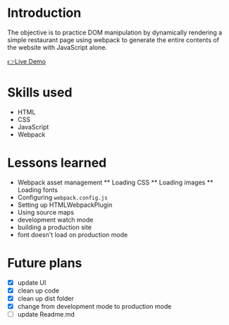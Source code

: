 # Introduction
The objective is to practice DOM manipulation by dynamically rendering a simple restaurant page using webpack to generate the entire contents of the website with JavaScript alone.

[👉Live Demo](https://bravoosonja.github.io/restaurant-page/)
# Skills used
* HTML
* CSS
* JavaScript
* Webpack
# Lessons learned
* Webpack asset management
** Loading CSS
** Loading images
** Loading fonts
* Configuring ```webpack.config.js``` 
* Setting up HTMLWebpackPlugin
* Using source maps
* development watch mode
* building a production site
* font doesn't load on production mode
# Future plans
- [x] update UI
- [x] clean up code
- [x] clean up dist folder
- [x] change from development mode to production mode 
- [ ] update Readme.md
